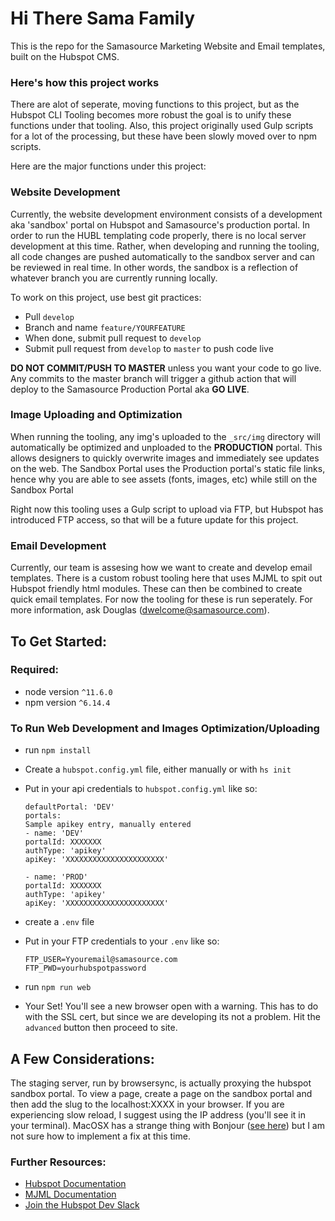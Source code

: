 # **Hi There Sama Family**

This is the repo for the Samasource Marketing Website and Email templates, built on the Hubspot CMS.

### **Here's how this project works**

There are alot of seperate, moving functions to this project, but as the Hubspot CLI Tooling becomes more robust the goal is to unify these functions under that tooling. Also, this project originally used Gulp scripts for a lot of the processing, but these have been slowly moved over to npm scripts.

Here are the major functions under this project:

### **Website Development**

Currently, the website development environment consists of a development aka 'sandbox' portal on Hubspot and Samasource's production portal. In order to run the HUBL templating code properly, there is no local server development at this time. Rather, when developing and running the tooling, all code changes are pushed automatically to the sandbox server and can be reviewed in real time. In other words, the sandbox is a reflection of whatever branch you are currently running locally.

To work on this project, use best git practices: 
* Pull `develop`
* Branch and name `feature/YOURFEATURE`
* When done, submit pull request to `develop`
* Submit pull request from `develop` to `master` to push code live

**DO NOT COMMIT/PUSH TO MASTER** unless you want your code to go live. Any commits to the master branch will trigger a github action that will deploy to the Samasource Production Portal aka **GO LIVE**.

### **Image Uploading and Optimization**

When running the tooling, any img's uploaded to the `_src/img` directory will automatically be optimized and unploaded to the **PRODUCTION** portal. This allows designers to quickly overwrite images and immediately see updates on the web. The Sandbox Portal uses the Production portal's static file links, hence why you are able to see assets (fonts, images, etc) while still on the Sandbox Portal

Right now this tooling uses a Gulp script to upload via FTP, but Hubspot has introduced FTP access, so that will be a future update for this project.

### **Email Development**

Currently, our team is assesing how we want to create and develop email templates. There is a custom robust tooling here that uses MJML to spit out Hubspot friendly html modules. These can then be combined to create quick email templates. For now the tooling for these is run seperately. For more information, ask Douglas (dwelcome@samasource.com).

## **To Get Started:**

### Required:
* node version `^11.6.0`
* npm version `^6.14.4`

### To Run Web Development and Images Optimization/Uploading

* run `npm install`
* Create a `hubspot.config.yml` file, either manually or with `hs init`
* Put in your api credentials to `hubspot.config.yml` like so:
    ```
    defaultPortal: 'DEV'
    portals:
   Sample apikey entry, manually entered
  - name: 'DEV'
    portalId: XXXXXXX
    authType: 'apikey'
    apiKey: 'XXXXXXXXXXXXXXXXXXXXXX'
  
  - name: 'PROD'
    portalId: XXXXXXX
    authType: 'apikey'
    apiKey: 'XXXXXXXXXXXXXXXXXXXXXX' 
    ```

* create a `.env` file
* Put in your FTP credentials to your `.env` like so:
    ```
    FTP_USER=Yyouremail@samasource.com
    FTP_PWD=yourhubspotpassword
    ```
* run `npm run web`
* Your Set! You'll see a new browser open with a warning. This has to do with the SSL cert, but since we are developing its not a problem. Hit the `advanced` button then proceed to site.

## **A Few Considerations:**

The staging server, run by browsersync, is actually proxying the hubspot sandbox portal. To view a page, create a page on the sandbox portal and then add the slug to the localhost:XXXX in your browser. If you are experiencing slow reload, I suggest using the IP address (you'll see it in your terminal). MacOSX has a strange thing with Bonjour (<a href="https://stackoverflow.com/questions/24807786/browsersync-extremely-slow">see here</a>) but I am not sure how to implement a fix at this time.



### Further Resources:

* <a href="https://designers.hubspot.com/docs?_ga=2.52381166.650833058.1588003746-332362308.1582046786">Hubspot Documentation</a>
* <a href="https://mjml.io/documentation/">MJML Documentation</a>
* <a href="https://designers.hubspot.com/slack">Join the Hubspot Dev Slack</a>



